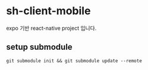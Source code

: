 # sh-client-mobile

expo 기반 react-native project 입니다.


## setup submodule
`git submodule init && git submodule update --remote`